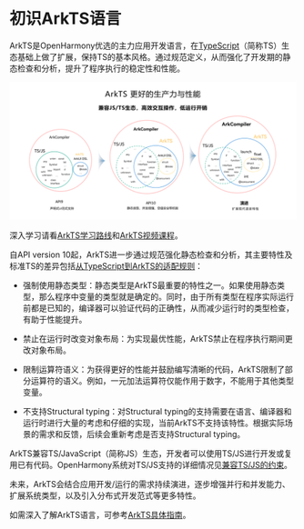 # 初识ArkTS语言

<!--Kit: ArkTS-->
<!--Subsystem: arkcompiler-->
<!--Owner: @liwentao_uiw-->
<!--SE: @qyhuo32-->
<!--TSE: @kirl75; @zsw_zhushiwei-->

ArkTS是OpenHarmony优选的主力应用开发语言，在[TypeScript](https://www.typescriptlang.org/)（简称TS）生态基础上做了扩展，保持TS的基本风格。通过规范定义，从而强化了开发期的静态检查和分析，提升了程序执行的稳定性和性能。

![ArkTS](figures/arkts.png)

深入学习请看[ArkTS学习路线](https://developer.huawei.com/consumer/cn/arkts/)和[ArkTS视频课程](https://developer.huawei.com/consumer/cn/training/course/slightMooc/C101717496870909384?pathId=101667550095504391)。


自API version 10起，ArkTS进一步通过规范强化静态检查和分析，其主要特性及标准TS的差异包括[从TypeScript到ArkTS的适配规则](typescript-to-arkts-migration-guide.md)：


- 强制使用静态类型：静态类型是ArkTS最重要的特性之一。如果使用静态类型，那么程序中变量的类型就是确定的。同时，由于所有类型在程序实际运行前都是已知的，编译器可以验证代码的正确性，从而减少运行时的类型检查，有助于性能提升。

- 禁止在运行时改变对象布局：为实现最优性能，ArkTS禁止在程序执行期间更改对象布局。

- 限制运算符语义：为获得更好的性能并鼓励编写清晰的代码，ArkTS限制了部分运算符的语义。例如，一元加法运算符仅能作用于数字，不能用于其他类型变量。

- 不支持Structural typing：对Structural typing的支持需要在语言、编译器和运行时进行大量的考虑和仔细的实现，当前ArkTS不支持该特性。根据实际场景的需求和反馈，后续会重新考虑是否支持Structural typing。

ArkTS兼容TS/JavaScript（简称JS）生态，开发者可以使用TS/JS进行开发或复用已有代码。OpenHarmony系统对TS/JS支持的详细情况见[兼容TS/JS的约束](arkts-migration-background.md#方舟运行时兼容tsjs)。

未来，ArkTS会结合应用开发/运行的需求持续演进，逐步增强并行和并发能力、扩展系统类型，以及引入分布式开发范式等更多特性。

如需深入了解ArkTS语言，可参考[ArkTS具体指南](../arkts-utils/arkts-overview.md)。